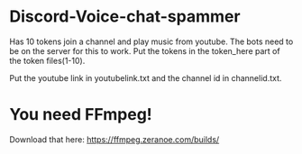 # Discord-Voice-chat-spammer
Has 10 tokens join a channel and play music from youtube.
The bots need to be on the server for this to work.
Put the tokens in the token_here part of the token files(1-10).


Put the youtube link in youtubelink.txt and the channel id in channelid.txt.
# You need FFmpeg!
Download that here: https://ffmpeg.zeranoe.com/builds/



